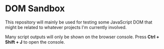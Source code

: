 # DOM Sandbox

This repository will mainly be used for testing some JavaScript DOM that might be related to whatever projects I'm currently involved.

Many script outputs will only be shown on the browser console. Press __Ctrl + Shift + J__ to open the console.